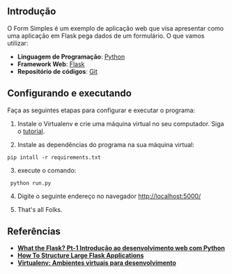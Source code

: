 ## Introdução

O Form Simples é um exemplo de aplicação web que visa apresentar como uma aplicação em Flask pega dados de um formulário. O que vamos utilizar:

* __Linguagem de Programação__: [Python](https://www.python.org)
* __Framework Web__: [Flask](http://flask.pocoo.org)
* __Repositório de códigos__: [Git](https://git-scm.com)


## Configurando e executando

Faça as seguintes etapas para configurar e executar o programa:

1) Instale o Virtualenv e crie uma máquina virtual no seu computador. Siga o [tutorial](http://fernandofreitasalves.com/tutorial-virtualenv-para-iniciantes-windows/).

2) Instale as dependências do programa na sua máquina virtual:
```
pip intall -r requirements.txt

```
3) execute o comando:
```
 python run.py
```
4) Digite o seguinte endereço no navegador [http://localhost:5000/](http://localhost:5000/)

5) That's all Folks.

## Referências
* [__What the Flask? Pt-1 Introdução ao desenvolvimento web com Python__](http://pythonclub.com.br/what-the-flask-pt-1-introducao-ao-desenvolvimento-web-com-python.html)
* [__How To Structure Large Flask Applications__](https://www.digitalocean.com/community/tutorials/how-to-structure-large-flask-applications)
* [__Virtualenv: Ambientes virtuais para desenvolvimento__](https://pythonhelp.wordpress.com/2012/10/17/virtualenv-ambientes-virtuais-para-desenvolvimento/)
